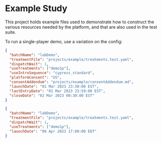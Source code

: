 # Example Study

This project holds example files used to demonstrate how to construct the various resources needed by the platform, and that are also used in the test suite.

To run a single-player demo, use a variation on the config:

```json
{
  "batchName": "labDemo",
  "treatmentFile": "projects/example/treatments.test.yaml",
  "dispatchWait": 1,
  "useTreatments": ["demo1p"],
  "useIntroSequence": "cypress_standard",
  "platformConsent": "US",
  "consentAddendum": "projects/example/consentAddendum.md",
  "launchDate": "01 Mar 2023 23:30:00 EST",
  "lastEntryDate": "01 Mar 2023 23:59:00 EST",
  "closeDate": "02 Mar 2023 00:30:00 EST"
}
```

```json
{
  "batchName": "labDemo",
  "treatmentFile": "projects/example/treatments.test.yaml",
  "dispatchWait": 1,
  "useTreatments": ["demo1p"],
  "launchDate": "06 Apr 2023 17:00:00 EDT"
}
```
